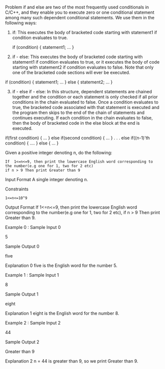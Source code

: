 Problem
if and else are two of the most frequently used conditionals in C/C++, and they enable you to execute zero or one conditional statement among many such dependent conditional statements. We use them in the following ways:

1. if: This executes the body of bracketed code starting with statement1 if condition evaluates to true.

     if (condition) {
     statement1;
     ...
    }
2. if - else: This executes the body of bracketed code starting with statement1 if condition evaluates to true, or it executes the body of code starting with statement2 if condition evaluates to false. Note that only one of the bracketed code sections will ever be executed.

if (condition) {
    statement1;
    ...
}
else {
    statement2;
    ...
}

3. if - else if - else: In this structure, dependent statements are chained together and the condition or each statement is only checked if all prior conditions in the chain evaluated to false. Once a condition evaluates to true, the bracketed code associated with that statement is executed and the program then skips to the end of the chain of statements and continues executing. If each condition in the chain evaluates to false, then the body of bracketed code in the else block at the end is executed.

if(first condition) {
    ...
}
else if(second condition) {
    ...
}
.
.
.
else if((n-1)'th condition) {
    ....
}
else {
    ...
}



Given a positive integer denoting n, do the following:

    If  1<=n<=9, then print the lowercase English word corresponding to the number(e.g one for 1, two for 2 etc)
    if n > 9 Then print Greater than 9 


Input Format
A single integer denoting n.

Constraints

    1<=n<=10^9 


Output Format
If 1<=n<=9, then print the lowercase English word corresponding to the number(e.g one for 1, two for 2 etc), if n > 9 Then print Greater than 9. 

Example 0 :
Sample Input 0

5


Sample Output 0

five


Explanation 0
five is the English word for the number 5.

Example 1 :
Sample Input 1

8


Sample Output 1

eight


Explanation 1
eight is the English word for the number 8.

Example 2 :
Sample Input 2

44


Sample Output 2

Greater than 9


Explanation 2
n = 44 is greater than 9, so we print Greater than 9.

